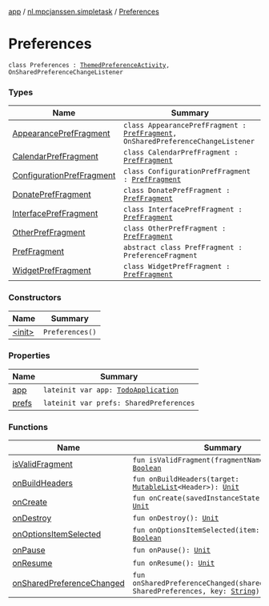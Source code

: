 [app](../../index.md) / [nl.mpcjanssen.simpletask](../index.md) / [Preferences](.)

# Preferences

`class Preferences : `[`ThemedPreferenceActivity`](../-themed-preference-activity/index.md)`, OnSharedPreferenceChangeListener`

### Types

| Name | Summary |
|---|---|
| [AppearancePrefFragment](-appearance-pref-fragment/index.md) | `class AppearancePrefFragment : `[`PrefFragment`](-pref-fragment/index.md)`, OnSharedPreferenceChangeListener` |
| [CalendarPrefFragment](-calendar-pref-fragment/index.md) | `class CalendarPrefFragment : `[`PrefFragment`](-pref-fragment/index.md) |
| [ConfigurationPrefFragment](-configuration-pref-fragment/index.md) | `class ConfigurationPrefFragment : `[`PrefFragment`](-pref-fragment/index.md) |
| [DonatePrefFragment](-donate-pref-fragment/index.md) | `class DonatePrefFragment : `[`PrefFragment`](-pref-fragment/index.md) |
| [InterfacePrefFragment](-interface-pref-fragment/index.md) | `class InterfacePrefFragment : `[`PrefFragment`](-pref-fragment/index.md) |
| [OtherPrefFragment](-other-pref-fragment/index.md) | `class OtherPrefFragment : `[`PrefFragment`](-pref-fragment/index.md) |
| [PrefFragment](-pref-fragment/index.md) | `abstract class PrefFragment : PreferenceFragment` |
| [WidgetPrefFragment](-widget-pref-fragment/index.md) | `class WidgetPrefFragment : `[`PrefFragment`](-pref-fragment/index.md) |

### Constructors

| Name | Summary |
|---|---|
| [&lt;init&gt;](-init-.md) | `Preferences()` |

### Properties

| Name | Summary |
|---|---|
| [app](app.md) | `lateinit var app: `[`TodoApplication`](../-todo-application/index.md) |
| [prefs](prefs.md) | `lateinit var prefs: SharedPreferences` |

### Functions

| Name | Summary |
|---|---|
| [isValidFragment](is-valid-fragment.md) | `fun isValidFragment(fragmentName: `[`String`](https://kotlinlang.org/api/latest/jvm/stdlib/kotlin/-string/index.html)`): `[`Boolean`](https://kotlinlang.org/api/latest/jvm/stdlib/kotlin/-boolean/index.html) |
| [onBuildHeaders](on-build-headers.md) | `fun onBuildHeaders(target: `[`MutableList`](https://kotlinlang.org/api/latest/jvm/stdlib/kotlin.collections/-mutable-list/index.html)`<Header>): `[`Unit`](https://kotlinlang.org/api/latest/jvm/stdlib/kotlin/-unit/index.html) |
| [onCreate](on-create.md) | `fun onCreate(savedInstanceState: Bundle?): `[`Unit`](https://kotlinlang.org/api/latest/jvm/stdlib/kotlin/-unit/index.html) |
| [onDestroy](on-destroy.md) | `fun onDestroy(): `[`Unit`](https://kotlinlang.org/api/latest/jvm/stdlib/kotlin/-unit/index.html) |
| [onOptionsItemSelected](on-options-item-selected.md) | `fun onOptionsItemSelected(item: MenuItem): `[`Boolean`](https://kotlinlang.org/api/latest/jvm/stdlib/kotlin/-boolean/index.html) |
| [onPause](on-pause.md) | `fun onPause(): `[`Unit`](https://kotlinlang.org/api/latest/jvm/stdlib/kotlin/-unit/index.html) |
| [onResume](on-resume.md) | `fun onResume(): `[`Unit`](https://kotlinlang.org/api/latest/jvm/stdlib/kotlin/-unit/index.html) |
| [onSharedPreferenceChanged](on-shared-preference-changed.md) | `fun onSharedPreferenceChanged(sharedPreferences: SharedPreferences, key: `[`String`](https://kotlinlang.org/api/latest/jvm/stdlib/kotlin/-string/index.html)`): `[`Unit`](https://kotlinlang.org/api/latest/jvm/stdlib/kotlin/-unit/index.html) |
